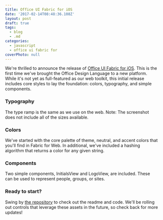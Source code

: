 ```yaml
---
title: Office UI Fabric for iOS
date: '2017-02-14T08:48:36.108Z'
layout: post
draft: true
tags:
  - blog
  - .md
categories:
  - javascript
  - office ui fabric for
coverPhoto: null
---
```

We're thrilled to announce the release of [Office UI Fabric for iOS](https://github.com/OfficeDev/Office-UI-Fabric-iOS). This is the first time we've brought the Office Design Language to a new platform. While it's not yet as full-featured as our web toolkit, this initial release includes core styles to lay the foundation: colors, typography, and simple components.

### Typography
The type ramp is the same as we use on the web.
Note: The screenshot does not include all of the sizes available.

### Colors
We've started with the core palette of theme, neutral, and accent colors that you'll find in Fabric for Web. In additional, we've included a hashing algorithm that returns a color for any given string.

### Components
Two simple components, InitialsView and LogoView, are included. These can be used to represent people, groups, or sites.

### Ready to start?
Swing by [the repository](https://github.com/OfficeDev/Office-UI-Fabric-iOS) to check out the readme and code. We'll be rolling out controls that leverage these assets in the future, so check back for more updates!
